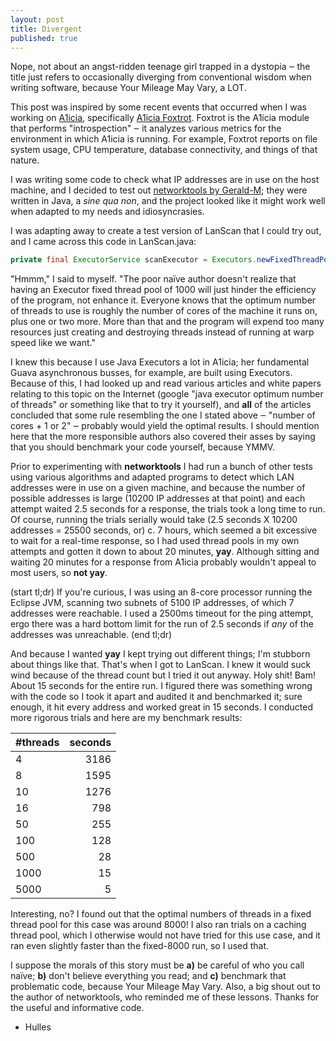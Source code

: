 ```yaml
---
layout: post
title: Divergent
published: true
---
```


Nope, not about an angst-ridden teenage girl trapped in a dystopia ‒ the title just refers to occasionally diverging from conventional wisdom when writing software, because Your Mileage May Vary, a LOT.

This post was inspired by some recent events that occurred when I was working on [A1icia](https://github.com/markhull/A1icia "A1icia GitHub link"), specifically [A1icia Foxtrot](https://github.com/markhull/A1icia/tree/master/A1icia%20Foxtrot/src/com/hulles/a1icia/foxtrot "A1icia Foxtrot GitHub link"). Foxtrot is the A1icia module that performs "introspection" ‒ it analyzes various metrics for the environment in which A1icia is running. For example, Foxtrot reports on file system usage, CPU temperature, database connectivity, and things of that nature.

I was writing some code to check what IP addresses are in use on the host machine, and I decided to test out [networktools by Gerald-M](https://github.com/Gerald-M/networktools "networktools link"); they were written in Java, a *sine qua non*, and the project looked like it might work well when adapted to my needs and idiosyncrasies.

I was adapting away to create a test version of LanScan that I could try out, and I came across this code in LanScan.java:

```java
private final ExecutorService scanExecutor = Executors.newFixedThreadPool(1000);
```

"Hmmm," I said to myself. "The poor naïve author doesn't realize that having an Executor fixed thread pool of 1000 will just hinder the efficiency of the program, not enhance it. Everyone knows that the optimum number of threads to use is roughly the number of cores of the machine it runs on, plus one or two more. More than that and the program will expend too many resources just creating and destroying threads instead of running at warp speed like we want." 

I knew this because I use Java Executors a lot in A1icia; her fundamental Guava asynchronous busses, for example, are built using Executors. Because of this, I had looked up and read various articles and white papers relating to this topic on the Internet (google "java executor optimum number of threads" or something like that to try it yourself), and **all** of the articles concluded that some rule resembling the one I stated above ‒ "number of cores + 1 or 2" ‒ probably would yield the optimal results. I should mention here that the more responsible authors also covered their asses by saying that you should benchmark your code yourself, because YMMV.

Prior to experimenting with **networktools** I had run a bunch of other tests using various algorithms and adapted programs to detect which LAN addresses were in use on a given machine, and because the number of possible addresses is large (10200 IP addresses at that point) and each attempt waited 2.5 seconds for a response, the trials took a long time to run. Of course, running the trials serially would take (2.5 seconds X 10200 addresses = 25500 seconds, or) c. 7 hours, which seemed a bit excessive to wait for a real-time response, so I had used thread pools in my own attempts and gotten it down to about 20 minutes, **yay**. Although sitting and waiting 20 minutes for a response from A1icia probably wouldn't appeal to most users, so **not yay**.

(start tl;dr)
If you're curious, I was using an 8-core processor running the Eclipse JVM, scanning two subnets of 5100 IP addresses, of which 7 addresses were reachable. I used a 2500ms timeout for the ping attempt, ergo there was a hard bottom limit for the run of 2.5 seconds if *any* of the addresses was unreachable.
(end tl;dr)

And because I wanted **yay** I kept trying out different things; I'm stubborn about things like that. That's when I got to LanScan. I knew it would suck wind because of the thread count but I tried it out anyway. Holy shit! Bam! About 15 seconds for the entire run. I figured there was something wrong with the code so I took it apart and audited it and benchmarked it; sure enough, it hit every address and worked great in 15 seconds. I conducted more rigorous trials and here are my benchmark results:

|**#threads**|**seconds**|
|----------------|--------------:|
| 4 | 3186 |
| 8 | 1595 |
| 10 | 1276 |
| 16 | 798 |
| 50 | 255 |
| 100 | 128 |
| 500 | 28 |
| 1000 | 15 |
| 5000 | 5 |

Interesting, no? I found out that the optimal numbers of threads in a fixed thread pool for this case was around 8000!  I also ran trials on a caching thread pool, which I otherwise would not have tried for this use case, and it ran even slightly faster than the fixed-8000 run, so I used that.

I suppose the morals of this story must be **a)** be careful of who you call naïve; **b)** don't believe everything you read; and **c)** benchmark that problematic code, because Your Mileage May Vary. Also, a big shout out to the author of networktools, who reminded me of these lessons. Thanks for the useful and informative code.

- Hulles





